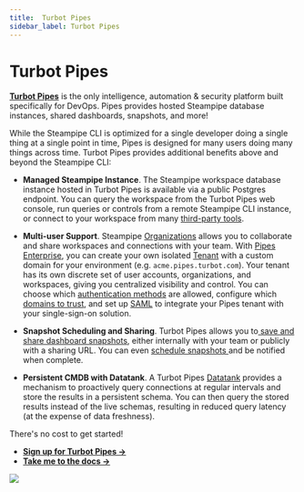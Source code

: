 ```yaml
---
title:  Turbot Pipes
sidebar_label: Turbot Pipes
---
```


# Turbot Pipes


**[Turbot Pipes](https://turbot.com/pipes)** is the only intelligence, automation & security platform built specifically for DevOps. Pipes provides hosted Steampipe database instances, shared dashboards, snapshots, and more!

While the Steampipe CLI is optimized for a single developer doing a single thing at a single point in time, Pipes is designed for many users doing many things across time.  Turbot Pipes provides additional benefits above and beyond the Steampipe CLI:

- **Managed Steampipe Instance**. The Steampipe workspace database instance hosted in Turbot Pipes is available via a public Postgres endpoint. You can query the workspace from the Turbot Pipes web console, run queries or controls from a remote Steampipe CLI instance, or connect to your workspace from many [third-party tools](https://turbot.com/pipes/docs/connect).

- **Multi-user Support**.  Steampipe [Organizations](https://turbot.com/pipes/docs/organizations) allows you to collaborate and share workspaces and connections with your team.   With [Pipes Enterprise](https://turbot.com/pipes/docs/plans/enterprise), you can create your own isolated [Tenant](https://turbot.com/pipes/docs/tenants) with a custom domain for your environment (e.g. `acme.pipes.turbot.com`). Your tenant has its own discrete set of user accounts, organizations, and workspaces, giving you centralized visibility and control. You can choose which [authentication methods](https://turbot.com/pipes/docs/tenants/settings#authentication-methods) are allowed, configure which [domains to trust](https://turbot.com/pipes/docs/tenants/settings#trusted-login-domains), and set up [SAML](https://turbot.com/pipes/docs/tenants/settings#saml) to integrate your Pipes tenant with your single-sign-on solution.

- **Snapshot Scheduling and Sharing**.  Turbot Pipes allows you to[ save and share dashboard snapshots](https://turbot.com/pipes/docs/dashboards#saving--sharing-snapshots), either internally with your team or publicly with a sharing URL.  You can even [schedule snapshots ](https://turbot.com/pipes/docs/queries#scheduling-query-snapshots) and be notified when complete.
 
- **Persistent CMDB with Datatank**.  A Turbot Pipes [Datatank](https://turbot.com/pipes/docs/datatank) provides a mechanism to proactively query connections at regular intervals and store the results in a persistent schema.  You can then query the stored results instead of the live schemas, resulting in reduced query latency (at the expense of data freshness).

There's no cost to get started!

- **[Sign up for Turbot Pipes →](https://pipes.turbot.com)**
- **[Take me to the docs →](https://turbot.com/pipes/docs)**

![](/ecosystem/pipes.png)

